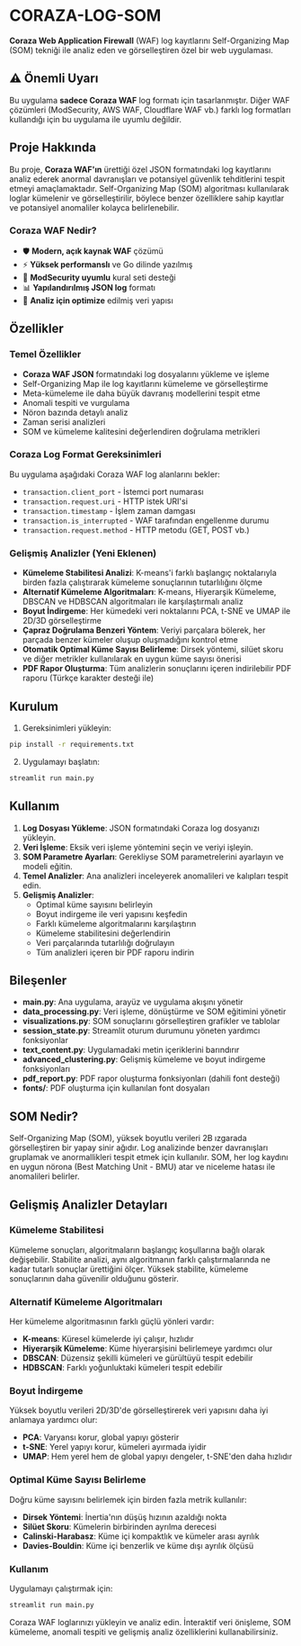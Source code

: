 # CORAZA-LOG-SOM

**Coraza Web Application Firewall** (WAF) log kayıtlarını Self-Organizing Map (SOM) tekniği ile analiz eden ve görselleştiren özel bir web uygulaması.

## ⚠️ Önemli Uyarı

Bu uygulama **sadece Coraza WAF** log formatı için tasarlanmıştır. Diğer WAF çözümleri (ModSecurity, AWS WAF, Cloudflare WAF vb.) farklı log formatları kullandığı için bu uygulama ile uyumlu değildir.

## Proje Hakkında

Bu proje, **Coraza WAF'ın** ürettiği özel JSON formatındaki log kayıtlarını analiz ederek anormal davranışları ve potansiyel güvenlik tehditlerini tespit etmeyi amaçlamaktadır. Self-Organizing Map (SOM) algoritması kullanılarak loglar kümelenir ve görselleştirilir, böylece benzer özelliklere sahip kayıtlar ve potansiyel anomaliler kolayca belirlenebilir.

### Coraza WAF Nedir?

- 🛡️ **Modern, açık kaynak WAF** çözümü
- ⚡ **Yüksek performanslı** ve Go dilinde yazılmış
- 🔧 **ModSecurity uyumlu** kural seti desteği
- 📊 **Yapılandırılmış JSON log** formatı
- 🎯 **Analiz için optimize** edilmiş veri yapısı

## Özellikler

### Temel Özellikler
- **Coraza WAF JSON** formatındaki log dosyalarını yükleme ve işleme
- Self-Organizing Map ile log kayıtlarını kümeleme ve görselleştirme
- Meta-kümeleme ile daha büyük davranış modellerini tespit etme
- Anomali tespiti ve vurgulama
- Nöron bazında detaylı analiz
- Zaman serisi analizleri
- SOM ve kümeleme kalitesini değerlendiren doğrulama metrikleri

### Coraza Log Format Gereksinimleri
Bu uygulama aşağıdaki Coraza WAF log alanlarını bekler:
- `transaction.client_port` - İstemci port numarası
- `transaction.request.uri` - HTTP istek URI'si
- `transaction.timestamp` - İşlem zaman damgası
- `transaction.is_interrupted` - WAF tarafından engellenme durumu
- `transaction.request.method` - HTTP metodu (GET, POST vb.)

### Gelişmiş Analizler (Yeni Eklenen)
- **Kümeleme Stabilitesi Analizi**: K-means'i farklı başlangıç noktalarıyla birden fazla çalıştırarak kümeleme sonuçlarının tutarlılığını ölçme
- **Alternatif Kümeleme Algoritmaları**: K-means, Hiyerarşik Kümeleme, DBSCAN ve HDBSCAN algoritmaları ile karşılaştırmalı analiz
- **Boyut İndirgeme**: Her kümedeki veri noktalarını PCA, t-SNE ve UMAP ile 2D/3D görselleştirme
- **Çapraz Doğrulama Benzeri Yöntem**: Veriyi parçalara bölerek, her parçada benzer kümeler oluşup oluşmadığını kontrol etme
- **Otomatik Optimal Küme Sayısı Belirleme**: Dirsek yöntemi, silüet skoru ve diğer metrikler kullanılarak en uygun küme sayısı önerisi
- **PDF Rapor Oluşturma**: Tüm analizlerin sonuçlarını içeren indirilebilir PDF raporu (Türkçe karakter desteği ile)

## Kurulum

1. Gereksinimleri yükleyin:
```bash
pip install -r requirements.txt
```

2. Uygulamayı başlatın:
```bash
streamlit run main.py
```

## Kullanım

1. **Log Dosyası Yükleme**: JSON formatındaki Coraza log dosyanızı yükleyin.
2. **Veri İşleme**: Eksik veri işleme yöntemini seçin ve veriyi işleyin.
3. **SOM Parametre Ayarları**: Gerekliyse SOM parametrelerini ayarlayın ve modeli eğitin.
4. **Temel Analizler**: Ana analizleri inceleyerek anomalileri ve kalıpları tespit edin.
5. **Gelişmiş Analizler**: 
   - Optimal küme sayısını belirleyin
   - Boyut indirgeme ile veri yapısını keşfedin
   - Farklı kümeleme algoritmalarını karşılaştırın
   - Kümeleme stabilitesini değerlendirin
   - Veri parçalarında tutarlılığı doğrulayın
   - Tüm analizleri içeren bir PDF raporu indirin

## Bileşenler

- **main.py**: Ana uygulama, arayüz ve uygulama akışını yönetir
- **data_processing.py**: Veri işleme, dönüştürme ve SOM eğitimini yönetir
- **visualizations.py**: SOM sonuçlarını görselleştiren grafikler ve tablolar
- **session_state.py**: Streamlit oturum durumunu yöneten yardımcı fonksiyonlar
- **text_content.py**: Uygulamadaki metin içeriklerini barındırır
- **advanced_clustering.py**: Gelişmiş kümeleme ve boyut indirgeme fonksiyonları
- **pdf_report.py**: PDF rapor oluşturma fonksiyonları (dahili font desteği)
- **fonts/**: PDF oluşturma için kullanılan font dosyaları

## SOM Nedir?

Self-Organizing Map (SOM), yüksek boyutlu verileri 2B ızgarada görselleştiren bir yapay sinir ağıdır. Log analizinde benzer davranışları gruplamak ve anormallikleri tespit etmek için kullanılır. SOM, her log kaydını en uygun nörona (Best Matching Unit - BMU) atar ve niceleme hatası ile anomalileri belirler.

## Gelişmiş Analizler Detayları

### Kümeleme Stabilitesi
Kümeleme sonuçları, algoritmaların başlangıç koşullarına bağlı olarak değişebilir. Stabilite analizi, aynı algoritmanın farklı çalıştırmalarında ne kadar tutarlı sonuçlar ürettiğini ölçer. Yüksek stabilite, kümeleme sonuçlarının daha güvenilir olduğunu gösterir.

### Alternatif Kümeleme Algoritmaları
Her kümeleme algoritmasının farklı güçlü yönleri vardır:
- **K-means**: Küresel kümelerde iyi çalışır, hızlıdır
- **Hiyerarşik Kümeleme**: Küme hiyerarşisini belirlemeye yardımcı olur
- **DBSCAN**: Düzensiz şekilli kümeleri ve gürültüyü tespit edebilir
- **HDBSCAN**: Farklı yoğunluktaki kümeleri tespit edebilir

### Boyut İndirgeme
Yüksek boyutlu verileri 2D/3D'de görselleştirerek veri yapısını daha iyi anlamaya yardımcı olur:
- **PCA**: Varyansı korur, global yapıyı gösterir
- **t-SNE**: Yerel yapıyı korur, kümeleri ayırmada iyidir
- **UMAP**: Hem yerel hem de global yapıyı dengeler, t-SNE'den daha hızlıdır

### Optimal Küme Sayısı Belirleme
Doğru küme sayısını belirlemek için birden fazla metrik kullanılır:
- **Dirsek Yöntemi**: İnertia'nın düşüş hızının azaldığı nokta
- **Silüet Skoru**: Kümelerin birbirinden ayrılma derecesi
- **Calinski-Harabasz**: Küme içi kompaktlık ve kümeler arası ayrılık
- **Davies-Bouldin**: Küme içi benzerlik ve küme dışı ayrılık ölçüsü

### Kullanım

Uygulamayı çalıştırmak için:

```bash
streamlit run main.py
```

Coraza WAF loglarınızı yükleyin ve analiz edin. İnteraktif veri önişleme, SOM kümeleme, anomali tespiti ve gelişmiş analiz özelliklerini kullanabilirsiniz.
